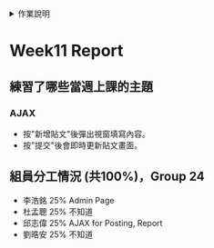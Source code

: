 <details>
<summary>作業說明</summary>

# 作業說明

## 實作演練
- 各組自行訂定主題進行實作演練 (可中途更改題目，只要合理就行)
- 練習當週上課的主題 20%
- 額外找的與當週上課的主題相關的程式技術 15%
- 將這些技術合併到實作演練的主題的合理性 15%
- 將諸多元件與技術放在一起顯得相當牽強，但在一定得用到的前提下，構思如何合理安排在同一網站中相當具有挑戰性。

## 作業繳交方式：
- 在GitHub中建立一個Repository以你們的組別命名，如： Team03 。如：Web程式設計與應用 - 第三組 (中文Repo名稱無法使用)
- 在GitHub中放一個HW_Report資料夾
- 裡面放每一週的作業檔之外，還要放這一周做了什麼的Report，請依週次命名如：Week07.md
- 內容分三段
  - 練習了哪些當週上課的主題
  - 額外找了與當週上課的主題相關的程式技術
  - 組員分工情況 (共100%)，並清楚的標示你們是哪一組 (組別)
    - 王小明 25% html設計
    - 李小華 25% css設計
    - 王小美 15% 不知道
    - 吳名式 35% html+CSS救火
- 內容包含當周做的內容，以上講的當週上課的主題及額外找了與當週上課的主題相關的程式技術都必須實做在專案之中並commit進去。
- 每週上傳該周最後一次commit的網址，ex: https://github.com/shiunyi71/Web_APP_HW/commit/643101979cd8b6304310b75f85e0f8c8ef9c6b2f

※ 請加老師及助教的帳號進Collaborator: shiunyi71@gmail.com, annie8528@gmail.com, pe.lotoya93@gmail.com
</details>

# Week11 Report

## 練習了哪些當週上課的主題
### AJAX
- 按"新增貼文"後彈出視窗填寫內容。
- 按"提交"後會即時更新貼文畫面。

## 組員分工情況 (共100%)，Group 24
- 李浩銘 25% Admin Page
- 杜孟聰 25% 不知道
- 邱志偉 25% AJAX for Posting, Report
- 劉晧安 25% 不知道